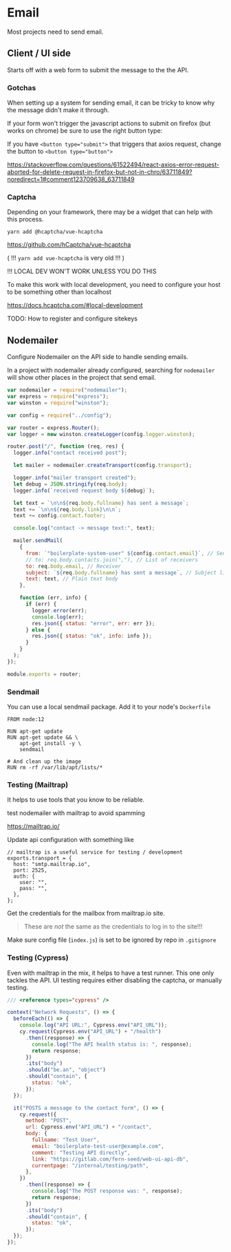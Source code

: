 # Email

Most projects need to send email.

## Client / UI side

Starts off with a web form to submit the message to the the API. 

### Gotchas

When setting up a system for sending email, it can be tricky to know why the message didn't make it through. 

If your form won't trigger the javascript actions to submit on firefox (but works on chrome) be sure to use the right button type:

If you have `<button type="submit">` that triggers that axios request, change the button to `<button type="button">`

https://stackoverflow.com/questions/61522494/react-axios-error-request-aborted-for-delete-request-in-firefox-but-not-in-chro/63711849?noredirect=1#comment123709638_63711849


### Captcha

Depending on your framework, there may be a widget that can help with this process. 

```
yarn add @hcaptcha/vue-hcaptcha
```

https://github.com/hCaptcha/vue-hcaptcha

( !!! `yarn add vue-hcaptcha` is very old !!! )


!!! LOCAL DEV WON'T WORK UNLESS YOU DO THIS

To make this work with local development, you need to configure your host to be something other than localhost

https://docs.hcaptcha.com/#local-development

TODO:
How to register and configure sitekeys



## Nodemailer

Configure Nodemailer on the API side to handle sending emails.

In a project with nodemailer already configured, searching for `nodemailer` will show other places in the project that send email.


```js
var nodemailer = require("nodemailer");
var express = require("express");
var winston = require("winston");

var config = require("../config");

var router = express.Router();
var logger = new winston.createLogger(config.logger.winston);

router.post("/", function (req, res) {
  logger.info("contact received post");

  let mailer = nodemailer.createTransport(config.transport);

  logger.info("mailer transport created");
  let debug = JSON.stringify(req.body);
  logger.info(`received request body ${debug}`);

  let text = `\n\n${req.body.fullname} has sent a message`;
  text += `\n\n${req.body.link}\n\n`;
  text += config.contact.footer;

  console.log("contact -> message text:", text);

  mailer.sendMail(
    {
      from: `"boilerplate-system-user" ${config.contact.email}`, // Sender address
      // to: req.body.contacts.join(","), // List of receivers
      to: req.body.email, // Receiver
      subject: `${req.body.fullname} has sent a message`, // Subject line
      text: text, // Plain text body
    },

    function (err, info) {
      if (err) {
        logger.error(err);
        console.log(err);
        res.json({ status: "error", err: err });
      } else {
        res.json({ status: "ok", info: info });
      }
    }
  );
});

module.exports = router;

```

### Sendmail

You can use a local sendmail package. Add it to your node's `Dockerfile`

```
FROM node:12

RUN apt-get update
RUN apt-get update && \
    apt-get install -y \
    sendmail

# And clean up the image
RUN rm -rf /var/lib/apt/lists/*
```

### Testing (Mailtrap)

It helps to use tools that you know to be reliable. 

test nodemailer with mailtrap to avoid spamming

https://mailtrap.io/

Update api configuration with something like

```
// mailtrap is a useful service for testing / development
exports.transport = {
  host: "smtp.mailtrap.io",
  port: 2525,
  auth: {
    user: "",
    pass: "",
  },
};
```

Get the credentials for the mailbox from mailtrap.io site. 

> These are *not* the same as the credentials to log in to the site!!!

Make sure config file (`index.js`) is set to be ignored by repo in `.gitignore`


### Testing (Cypress)

Even with mailtrap in the mix, it helps to have a test runner. This one only tackles the API. UI testing requires either disabling the captcha, or manually testing. 

```js
/// <reference types="cypress" />

context("Network Requests", () => {
  beforeEach(() => {
    console.log("API URL:", Cypress.env("API_URL"));
    cy.request(Cypress.env("API_URL") + "/health")
      .then((response) => {
        console.log("The API health status is: ", response);
        return response;
      })
      .its("body")
      .should("be.an", "object")
      .should("contain", {
        status: "ok",
      });
  });

  it("POSTS a message to the contact form", () => {
    cy.request({
      method: "POST",
      url: Cypress.env("API_URL") + "/contact",
      body: {
        fullname: "Test User",
        email: "boilerplate-test-user@example.com",
        comment: "Testing API directly",
        link: "https://gitlab.com/fern-seed/web-ui-api-db",
        currentpage: "/internal/testing/path",
      },
    })
      .then((response) => {
        console.log("The POST response was: ", response);
        return response;
      })
      .its("body")
      .should("contain", {
        status: "ok",
      });
  });
});

```
